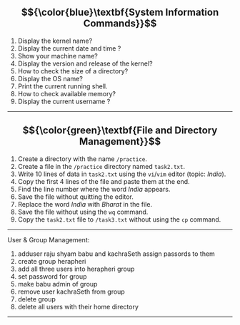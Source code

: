 
## $${\color{blue}\textbf{System Information Commands}}$$
1. Display the kernel name?
2. Display the current date and time ?
3. Show your machine name?
4. Display the version and release of the kernel?
5. How to check the size of a directory?
6. Display the OS name?
7. Print the current running shell.
8. How to check available memory?
9. Display the current username ?

---

## $${\color{green}\textbf{File and Directory Management}}$$

1. Create a directory with the name `/practice`.
2. Create a file in the `/practice` directory named `task2.txt`.
3. Write 10 lines of data in `task2.txt` using the `vi`/`vim` editor (topic: *India*).
4. Copy the first 4 lines of the file and paste them at the end.
5. Find the line number where the word *India* appears.
6. Save the file without quitting the editor.
7. Replace the word *India* with *Bharat* in the file.
8. Save the file without using the `wq` command.
9. Copy the `task2.txt` file to `/task3.txt` without using the `cp` command.

---
User & Group Management:
1. adduser raju shyam babu and kachraSeth assign passords to them
2. create group herapheri
3. add all three users into herapheri group
4. set password for group
5. make babu admin of group
6. remove user kachraSeth from group
7. delete group 
8. delete all users with their home directory
---
